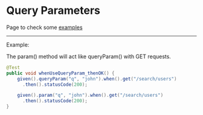 # Query Parameters

Page to check some [examples](https://www.baeldung.com/rest-assured-header-cookie-parameter)

---

Example:

The param() method will act like queryParam() with GET requests.

```java
@Test
public void whenUseQueryParam_thenOK() {
    given().queryParam("q", "john").when().get("/search/users")
      .then().statusCode(200);

    given().param("q", "john").when().get("/search/users")
      .then().statusCode(200);
}
```

